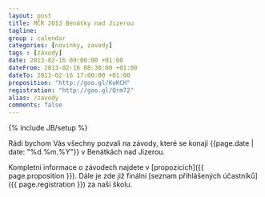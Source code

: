 ```yaml
---
layout: post
title: MČR 2013 Benátky nad Jizerou
tagline: 
group : calendar
categories: [novinky, zavody]
tags : [závody]
date: 2013-02-16 09:00:00 +01:00
dateFrom: 2013-02-16 08:30:00 +01:00
dateTo: 2013-02-16 17:00:00 +01:00
proposition: "http://goo.gl/KoKCH"
registration: "http://goo.gl/Qrm72"
alias: /zavody
comments: false
---
```

{% include JB/setup %}

Rádi bychom Vás všechny pozvali na závody, které se konají {{page.date | date: "%d.%m.%Y"}} v Benátkách nad Jizerou.

Kompletní informace o závodech najdete v [propozicích]({{ page.proposition }}). Dále je zde již finální [seznam přihlášených účastníků]({{ page.registration }}) za naši školu.
